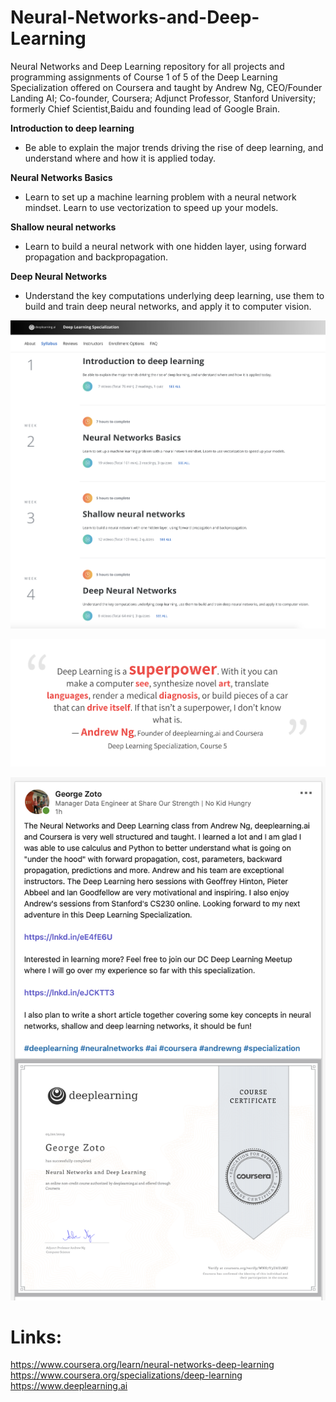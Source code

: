# Neural-Networks-and-Deep-Learning
Neural Networks and Deep Learning repository for all projects and programming assignments of Course 1 of 5 of the Deep Learning Specialization offered on Coursera and taught by Andrew Ng, CEO/Founder Landing AI; Co-founder, Coursera; Adjunct Professor, Stanford University; formerly Chief Scientist,Baidu and founding lead of Google Brain.

**Introduction to deep learning**  
* Be able to explain the major trends driving the rise of deep learning, and understand where and how it is applied today.  

**Neural Networks Basics**
* Learn to set up a machine learning problem with a neural network mindset. Learn to use vectorization to speed up your models.    

**Shallow neural networks**  
* Learn to build a neural network with one hidden layer, using forward propagation and backpropagation.  


**Deep Neural Networks**  
* Understand the key computations underlying deep learning, use them to build and train deep neural networks, and apply it to computer vision.  

![alt text](images/Neural-Networks-and-Deep-Learning-1.png)

![alt text](images/Neural-Networks-and-Deep-Learning-2.png)

![alt text](images/Neural-Networks-and-Deep-Learning-3.png)

# Links:  
https://www.coursera.org/learn/neural-networks-deep-learning  
https://www.coursera.org/specializations/deep-learning  
https://www.deeplearning.ai  
